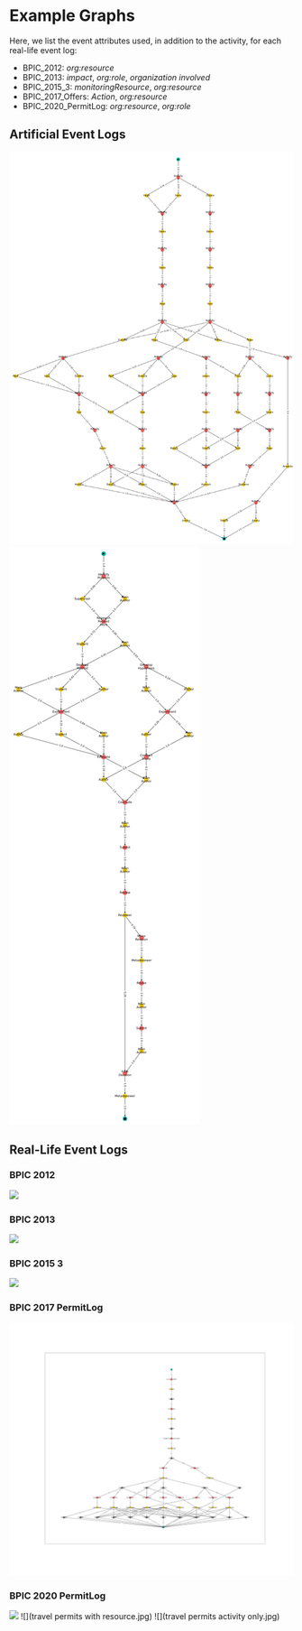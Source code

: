 # Example Graphs
Here, we list the event attributes used, in addition to the activity, for each real-life event log:
* BPIC_2012: *org:resource*
* BPIC_2013: *impact*, *org:role*, *organization involved*
* BPIC_2015_3: *monitoringResource*, *org:resource*
* BPIC_2017_Offers: *Action*, *org:resource*
* BPIC_2020_PermitLog: *org:resource*, *org:role*

## Artificial Event Logs 
![](small.jpg)
![](paper.jpg)

## Real-Life Event Logs

### BPIC 2012
![](BPIC_2012.png)

### BPIC 2013
![](BPIC_2013.png)

### BPIC 2015 3
![](BPIC_2015_3.png)

### BPIC 2017 PermitLog
![](BPIC_2017_Offers.png)

### BPIC 2020 PermitLog
![](BPIC_2020_PermitLog.png)
![](travel permits with resource.jpg)
![](travel permits activity only.jpg)
